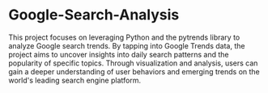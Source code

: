 # Google-Search-Analysis
This project focuses on leveraging Python and the pytrends library to analyze Google search trends. By tapping into Google Trends data, the project aims to uncover insights into daily search patterns and the popularity of specific topics. Through visualization and analysis, users can gain a deeper understanding of user behaviors and emerging trends on the world's leading search engine platform.
